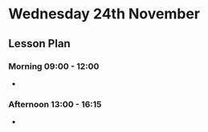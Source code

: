 # Wednesday 24th November

## Lesson Plan

### Morning 09:00 - 12:00

+ 

### Afternoon 13:00 - 16:15

+ 
